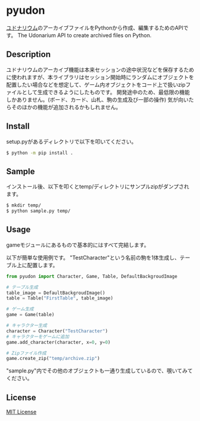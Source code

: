 # pyudon

[ユドナリウム](https://github.com/TK11235/udonarium)のアーカイブファイルをPythonから作成、編集するためのAPIです。
The Udonarium API to create archived files on Python.

## Description

ユドナリウムのアーカイブ機能は本来セッションの途中状況などを保存するために使われますが、本ライブラリはセッション開始時にランダムにオブジェクトを配置したい場合などを想定して、ゲーム内オブジェクトをコード上で扱いzipファイルとして生成できるようにしたものです。
開発途中のため、最低限の機能しかありません。(ボード、カード、山札、駒の生成及び一部の操作)
気が向いたらそのほかの機能が追加されるかもしれません。

## Install

setup.pyがあるディレクトリで以下を叩いてください。

```bash
$ python -m pip install .
```

## Sample

インストール後、以下を叩くとtemp/ディレクトリにサンプルzipがダンプされます。

```bash
$ mkdir temp/
$ python sample.py temp/
```

## Usage

gameモジュールにあるもので基本的にはすべて完結します。

以下が簡単な使用例です。
"TestCharacter"という名前の駒を1体生成し、テーブル上に配置します。

```python
from pyudon import Character, Game, Table, DefaultBackgroudImage

# テーブル生成
table_image = DefaultBackgroudImage()
table = Table("FirstTable", table_image)

# ゲーム生成
game = Game(table)

# キャラクター生成
character = Character("TestCharacter")
# キャラクターをゲームに追加
game.add_character(character, x=0, y=0)

# Zipファイル作成
game.create_zip("temp/archive.zip")
```

"sample.py"内でその他のオブジェクトも一通り生成しているので、覗いてみてください。

## License

[MIT License](https://github.com/alfa0112/pyudon/blob/master/LICENSE)
